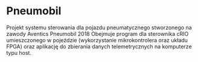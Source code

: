 # Pneumobil
Projekt systemu sterowania dla pojazdu pneumatycznego stworzonego na zawody Aventics Pneumobil 2018
Obejmuje program dla sterownika cRIO umieszczonego w pojeździe (wykorzystanie mikrokontrolera oraz układu FPGA)
oraz aplikację do zbierania danych telemetrycznych na komputerze typu host.
